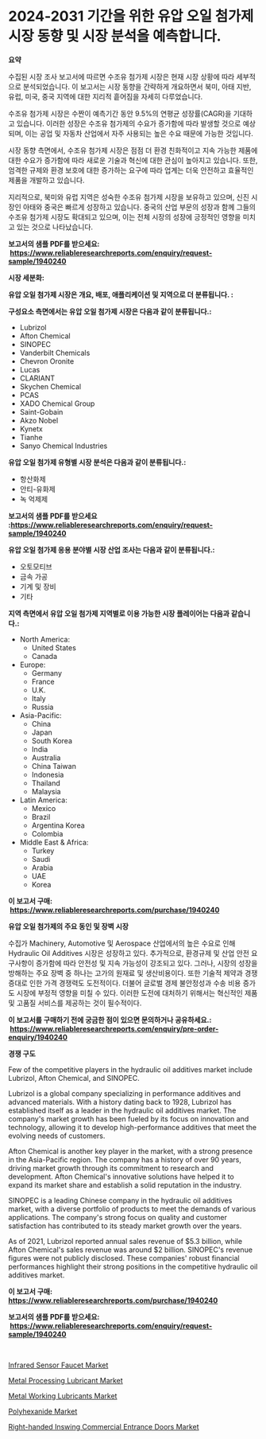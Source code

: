 <p><h1>2024-2031 기간을 위한 유압 오일 첨가제 시장 동향 및 시장 분석을 예측합니다.</h1></p><p><strong>요약</strong></p>
<p><p>수집된 시장 조사 보고서에 따르면 수조유 첨가제 시장은 현재 시장 상황에 따라 세부적으로 분석되었습니다. 이 보고서는 시장 동향을 간략하게 개요하면서 북미, 아태 지반, 유럽, 미국, 중국 지역에 대한 지리적 흩어짐을 자세히 다루었습니다. </p><p>수조유 첨가제 시장은 수짠이 예측기간 동안 9.5%의 연평균 성장률(CAGR)을 기대하고 있습니다. 이러한 성장은 수조유 첨가제의 수요가 증가함에 따라 발생할 것으로 예상되며, 이는 공업 및 자동차 산업에서 자주 사용되는 높은 수요 때문에 가능한 것입니다.</p><p>시장 동향 측면에서, 수조유 첨가제 시장은 점점 더 환경 친화적이고 지속 가능한 제품에 대한 수요가 증가함에 따라 새로운 기술과 혁신에 대한 관심이 높아지고 있습니다. 또한, 엄격한 규제와 환경 보호에 대한 증가하는 요구에 따라 업계는 더욱 안전하고 효율적인 제품을 개발하고 있습니다.</p><p>지리적으로, 북미와 유럽 지역은 성숙한 수조유 첨가제 시장을 보유하고 있으며, 신진 시장인 아태와 중국은 빠르게 성장하고 있습니다. 중국의 산업 부문의 성장과 함께 그들의 수조유 첨가제 시장도 확대되고 있으며, 이는 전체 시장의 성장에 긍정적인 영향을 미치고 있는 것으로 나타났습니다.</p></p>
<p><strong>보고서의 샘플 PDF를 받으세요: &nbsp;<a href="https://www.reliableresearchreports.com/enquiry/request-sample/1940240">https://www.reliableresearchreports.com/enquiry/request-sample/1940240</a></strong></p>
<p><strong>시장 세분화:</strong></p>
<p><strong> 유압 오일 첨가제 시장은 개요, 배포, 애플리케이션 및 지역으로 더 분류됩니다. :</strong></p>
<p><strong>구성요소 측면에서는 유압 오일 첨가제 시장은 다음과 같이 분류됩니다.:</strong></p>
<p><ul><li>Lubrizol</li><li>Afton Chemical</li><li>SINOPEC</li><li>Vanderbilt Chemicals</li><li>Chevron Oronite</li><li>Lucas</li><li>CLARIANT</li><li>Skychen Chemical</li><li>PCAS</li><li>XADO Chemical Group</li><li>Saint-Gobain</li><li>Akzo Nobel</li><li>Kynetx</li><li>Tianhe</li><li>Sanyo Chemical Industries</li></ul></p>
<p><strong> 유압 오일 첨가제 유형별 시장 분석은 다음과 같이 분류됩니다.:</strong></p>
<p><ul><li>항산화제</li><li>안티-유화제</li><li>녹 억제제</li></ul></p>
<p><strong>보고서의 샘플 PDF를 받으세요 :<a href="https://www.reliableresearchreports.com/enquiry/request-sample/1940240">https://www.reliableresearchreports.com/enquiry/request-sample/1940240</a></strong></p>
<p><strong> 유압 오일 첨가제 응용 분야별 시장 산업 조사는 다음과 같이 분류됩니다.:</strong></p>
<p><ul><li>오토모티브</li><li>금속 가공</li><li>기계 및 장비</li><li>기타</li></ul></p>
<p><strong>지역 측면에서 유압 오일 첨가제 지역별로 이용 가능한 시장 플레이어는 다음과 같습니다.:</strong></p>
<p><ul>
    <li>
        North America:
        <ul>
            <li>United States</li>
            <li>Canada</li>
        </ul>
    </li>
    <li>
        Europe:
        <ul>
            <li>Germany</li>
            <li>France</li>
            <li>U.K.</li>
            <li>Italy</li>
            <li>Russia</li>
        </ul>
    </li>
    <li>
        Asia-Pacific:
        <ul>
            <li>China</li>
            <li>Japan</li>
            <li>South Korea</li>
            <li>India</li>
            <li>Australia</li>
            <li>China Taiwan</li>
            <li>Indonesia</li>
            <li>Thailand</li>
            <li>Malaysia</li>
        </ul>
    </li>
    <li>
        Latin America:
        <ul>
            <li>Mexico</li>
            <li>Brazil</li>
            <li>Argentina Korea</li>
            <li>Colombia</li>
        </ul>
    </li>
    <li>
        Middle East & Africa:
        <ul>
            <li>Turkey</li>
            <li>Saudi</li>
            <li>Arabia</li>
            <li>UAE</li>
            <li>Korea</li>
        </ul>
    </li>
    </ul></p>
<p><strong>이 보고서 구매: &nbsp;<a href="https://www.reliableresearchreports.com/purchase/1940240">https://www.reliableresearchreports.com/purchase/1940240</a></strong></p>
<p><strong>유압 오일 첨가제의 주요 동인 및 장벽 시장</strong></p>
<p><p>수집가 Machinery, Automotive 및 Aerospace 산업에서의 높은 수요로 인해 Hydraulic Oil Additives 시장은 성장하고 있다. 추가적으로, 환경규제 및 산업 안전 요구사항이 증가함에 따라 안전성 및 지속 가능성이 강조되고 있다. 그러나, 시장의 성장을 방해하는 주요 장벽 중 하나는 고가의 원재료 및 생산비용이다. 또한 기술적 제약과 경쟁 증대로 인한 가격 경쟁력도 도전적이다. 더불어 글로벌 경제 불안정성과 수송 비용 증가도 시장에 부정적 영향을 미칠 수 있다. 이러한 도전에 대처하기 위해서는 혁신적인 제품 및 고품질 서비스를 제공하는 것이 필수적이다.</p></p>
<p><strong>이 보고서를 구매하기 전에 궁금한 점이 있으면 문의하거나 공유하세요.: &nbsp;<a href="https://www.reliableresearchreports.com/enquiry/pre-order-enquiry/1940240">https://www.reliableresearchreports.com/enquiry/pre-order-enquiry/1940240</a></strong></p>
<p><strong>경쟁 구도</strong></p>
<p><p>Few of the competitive players in the hydraulic oil additives market include Lubrizol, Afton Chemical, and SINOPEC. </p><p>Lubrizol is a global company specializing in performance additives and advanced materials. With a history dating back to 1928, Lubrizol has established itself as a leader in the hydraulic oil additives market. The company's market growth has been fueled by its focus on innovation and technology, allowing it to develop high-performance additives that meet the evolving needs of customers. </p><p>Afton Chemical is another key player in the market, with a strong presence in the Asia-Pacific region. The company has a history of over 90 years, driving market growth through its commitment to research and development. Afton Chemical's innovative solutions have helped it to expand its market share and establish a solid reputation in the industry.</p><p>SINOPEC is a leading Chinese company in the hydraulic oil additives market, with a diverse portfolio of products to meet the demands of various applications. The company's strong focus on quality and customer satisfaction has contributed to its steady market growth over the years. </p><p>As of 2021, Lubrizol reported annual sales revenue of $5.3 billion, while Afton Chemical's sales revenue was around $2 billion. SINOPEC's revenue figures were not publicly disclosed. These companies' robust financial performances highlight their strong positions in the competitive hydraulic oil additives market.</p></p>
<p><strong>이 보고서 구매: &nbsp; <a href="https://www.reliableresearchreports.com/purchase/1940240">https://www.reliableresearchreports.com/purchase/1940240</a></strong></p>
<p><strong>보고서의 샘플 PDF를 받으세요: &nbsp;<a href="https://www.reliableresearchreports.com/enquiry/request-sample/1940240">https://www.reliableresearchreports.com/enquiry/request-sample/1940240</a></strong><strong></strong></p>
<p>&nbsp;</p>
<p><p><a href="https://butternut-bug-553.notion.site/Infrared-Sensor-Faucet-Market-Analysis-and-Market-Size-Global-Industry-Overview-Market-Segmentatio-f37b6ed5227e467b844502e4d804559c">Infrared Sensor Faucet Market</a></p><p><a href="https://issuu.com/reportprime-2/docs/metal-processing-lubricant-market-size-2030.pptx">Metal Processing Lubricant Market</a></p><p><a href="https://issuu.com/reportprime-2/docs/metal-working-lubricants-market-size-2030.pptx">Metal Working Lubricants Market</a></p><p><a href="https://github.com/BryceTownsendr/Market-Research-Report-List-3/blob/main/polyhexanide-market.md">Polyhexanide Market</a></p><p><a href="https://view.publitas.com/reportprime-1/global-right-handed-inswing-commercial-entrance-doors-market-size-and-market-trends-insights-and-projections-from-2023-to-2030/">Right-handed Inswing Commercial Entrance Doors Market</a></p></p>